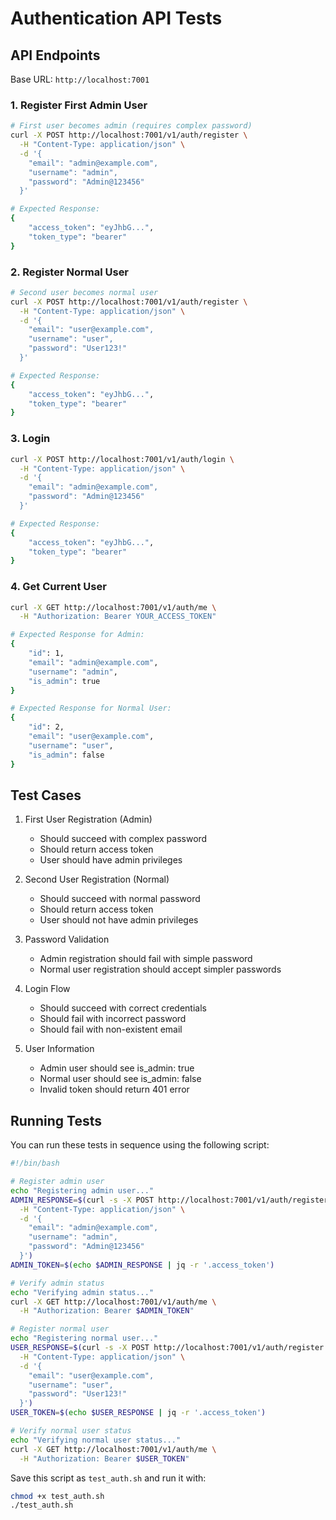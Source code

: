 # Authentication API Tests

## API Endpoints

Base URL: `http://localhost:7001`

### 1. Register First Admin User

```bash
# First user becomes admin (requires complex password)
curl -X POST http://localhost:7001/v1/auth/register \
  -H "Content-Type: application/json" \
  -d '{
    "email": "admin@example.com",
    "username": "admin",
    "password": "Admin@123456"
  }'

# Expected Response:
{
    "access_token": "eyJhbG...",
    "token_type": "bearer"
}
```

### 2. Register Normal User

```bash
# Second user becomes normal user
curl -X POST http://localhost:7001/v1/auth/register \
  -H "Content-Type: application/json" \
  -d '{
    "email": "user@example.com",
    "username": "user",
    "password": "User123!"
  }'

# Expected Response:
{
    "access_token": "eyJhbG...",
    "token_type": "bearer"
}
```

### 3. Login

```bash
curl -X POST http://localhost:7001/v1/auth/login \
  -H "Content-Type: application/json" \
  -d '{
    "email": "admin@example.com",
    "password": "Admin@123456"
  }'

# Expected Response:
{
    "access_token": "eyJhbG...",
    "token_type": "bearer"
}
```

### 4. Get Current User

```bash
curl -X GET http://localhost:7001/v1/auth/me \
  -H "Authorization: Bearer YOUR_ACCESS_TOKEN"

# Expected Response for Admin:
{
    "id": 1,
    "email": "admin@example.com",
    "username": "admin",
    "is_admin": true
}

# Expected Response for Normal User:
{
    "id": 2,
    "email": "user@example.com",
    "username": "user",
    "is_admin": false
}
```

## Test Cases

1. First User Registration (Admin)
   - Should succeed with complex password
   - Should return access token
   - User should have admin privileges

2. Second User Registration (Normal)
   - Should succeed with normal password
   - Should return access token
   - User should not have admin privileges

3. Password Validation
   - Admin registration should fail with simple password
   - Normal user registration should accept simpler passwords

4. Login Flow
   - Should succeed with correct credentials
   - Should fail with incorrect password
   - Should fail with non-existent email

5. User Information
   - Admin user should see is_admin: true
   - Normal user should see is_admin: false
   - Invalid token should return 401 error

## Running Tests

You can run these tests in sequence using the following script:

```bash
#!/bin/bash

# Register admin user
echo "Registering admin user..."
ADMIN_RESPONSE=$(curl -s -X POST http://localhost:7001/v1/auth/register \
  -H "Content-Type: application/json" \
  -d '{
    "email": "admin@example.com",
    "username": "admin",
    "password": "Admin@123456"
  }')
ADMIN_TOKEN=$(echo $ADMIN_RESPONSE | jq -r '.access_token')

# Verify admin status
echo "Verifying admin status..."
curl -X GET http://localhost:7001/v1/auth/me \
  -H "Authorization: Bearer $ADMIN_TOKEN"

# Register normal user
echo "Registering normal user..."
USER_RESPONSE=$(curl -s -X POST http://localhost:7001/v1/auth/register \
  -H "Content-Type: application/json" \
  -d '{
    "email": "user@example.com",
    "username": "user",
    "password": "User123!"
  }')
USER_TOKEN=$(echo $USER_RESPONSE | jq -r '.access_token')

# Verify normal user status
echo "Verifying normal user status..."
curl -X GET http://localhost:7001/v1/auth/me \
  -H "Authorization: Bearer $USER_TOKEN"
```

Save this script as `test_auth.sh` and run it with:
```bash
chmod +x test_auth.sh
./test_auth.sh
```
